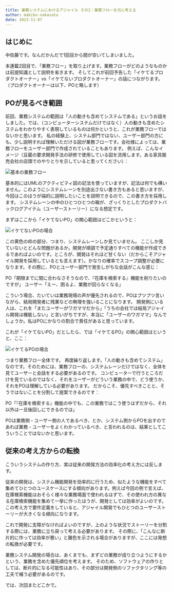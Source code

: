 ```yaml
---
title: 業務システムにおけるアジャイル その2：業務フローを元に考える
author: makiko-nakasato
date: 2023-11-07
---
```


## はじめに
中佐藤です。なんだかんだで1回目から間が空いてしまいました。

本連載2回目で、「業務フロー」を取り上げます。業務フローがどのようなものかは前提知識として説明を省きます。
そしてこれが前回予告した「イケてるプロダクトオーナー」vs「イケてないプロダクトオーナー」の話につながります。
（プロダクトオーナーは以下、POと略します）

## POが見るべき範囲
前回、業務システムの範囲は「人の動きも含めてシステムである」というお話をしました。では、（コンピューターシステムだけではなく）人の動きも含めたシステムをわかりやすく表現しているものは何かというと、これが業務フローではないかと思います。
私の経験上、システム部門ではない、ユーザー部門の方にも、少し説明すれば理解いただける図が業務フローです。会社様によっては、業務フローをユーザー部門で作成されていることもあります。
例えば、こんなイメージ（豆蔵の要求開発手法の研修で使用している図を流用します。ある家具販売会社の店頭でのやりとりを示していると思ってください）：

![基本の業務フロー](/img/agile/bs-agile_02-1.png)

基本的にはUMLのアクティビティ図の記法を使っていますが、記法は何でも構いません。このようにシステムレーンを別途出さない書き方もあると思いますが、今回はこのほうが端的に説明したいことを説明できるので、この書き方を採用します。
システムレーンの中のひとつひとつの箱が、ざっくりとしたプロダクトバックログアイテム（ユーザーストーリー）になる想定です。

まずはここから「イケてないPO」の関心範囲はどこかというと：

![イケてないPOの場合](/img/agile/bs-agile_02-2.png)

この黄色の枠の部分、つまり、システムレーンしか見ていません。
ここしか見ていないとどんな問題があるか。開発が順調で予定通りすべての機能が作成できるであればよいのです。ところが、開発はそれほど甘くない（だからこそアジャイル開発を採用しているとも言えます）。かなりの確率でスコープ調整が必要になります。その際に、POとユーザー部門で発生しがちな会話がこんな感じ：

PO「期限までに間に合わなさそうなので、『在庫を検索する』機能を削りたいのですが」
ユーザー「えー、困るよ、業務が回らなくなる」

こういう場合、たいていは業務現場の声が優先されるので、POはブツブツ言いながら、結局開発者に残業などの無理を強いることになります。
開発側にいる人は、これを「またユーザーがワガママだから」「うちの会社では結局アジャイル開発は機能しない」と言いがちですが、本当に「ユーザーのワガママ」なんでしょうか。私はPOにかなりの割合で責任があると思っています。

これが「イケてないPO」だとしたら、では「イケてるPO」の関心範囲はというと、ここ：

![イケてるPOの場合](/img/agile/bs-agile_02-3.png)

つまり業務フロー全体です。
再度繰り返します。「人の動きも含めてシステム」なのです。そのためには、業務フローの、システムレーンだけではなく、全体を見てユーザーと会話をする必要があるのです。
コンピューターで行うところだけを見ているのではなく、それをユーザーがどういう業務の中で、どう使うか、それをPOは理解している必要があります。
だからこそ、優先すべきことと、そうではないことを分割して提案できるのです：

PO「『在庫を検索する』機能の中でも、この業務ではこう使うはずだから、それ以外は一旦後回しにできるのでは」

POは業務側・ユーザー側の人であるべき、とか、システム側からPOを出すのであれば業務・ユーザーをよくわかっているべき、と言われるのは、結果としてこういうことではないかと思います。

## 従来の考え方からの転換
こういうシステムの作り方、実は従来の開発方法の効率化の考え方には反します。

従来の開発は、システム機能開発を効率的に行うため、似たような機能をすべて集めてひとつのユースケースにする傾向があります。例えば今回の例で言えば、在庫検索機能はおそらく様々な業務場面で使われるはずで、その使われ方の異なる在庫検索機能を集めて一挙に作ったほうが、開発としては効率がよいのです。
この考え方で要件定義をしていると、アジャイル開発でもひとつのユーザーストーリーが大きくなる傾向になります。

これで開発に支障がなければよいのですが、上のような状況でストーリーを分割する際には、業務に立ち戻って考える必要があります。
その際に、「こんなに断片的に作っては効率が悪い」と難色を示される場合がありますが、ここには発想の転換が必要です。

業務システム開発の場合は、あくまでも、まずどの業務が成り立つようにするかという、業務を含めた優先順位を考えます。
そのため、ソフトウェアの作りとしては、断片的になる可能性はあり、その部分は開発側のリファクタリング等の工夫で補う必要があるのです。

では、次回またどこかで。
